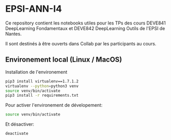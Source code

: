 # EPSI-ANN-I4

Ce repository contient les notebooks utiles pour les TPs des cours DEVE841 DeepLearning Fondamentaux et DEVE842 DeepLearning Outils de l'EPSI de Nantes.

Il sont destinés à être ouverts dans Collab par les participants au cours.

## Environement local (Linux / MacOS)

Installation de l'environement
```sh
pip3 install virtualenv==1.7.1.2
virtualenv --python=python3 venv
source venv/bin/activate
pip3 install -r requirements.txt
```

Pour activer l'environement de dévelopement:
```sh
source venv/bin/activate
```

Et désactiver:
```sh
deactivate
```